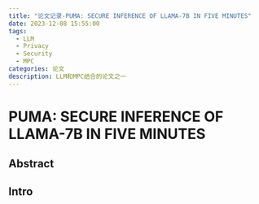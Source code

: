 ```yaml
---
title: "论文记录-PUMA: SECURE INFERENCE OF LLAMA-7B IN FIVE MINUTES"
date: 2023-12-08 15:55:00
tags:
  - LLM
  - Privacy
  - Security
  - MPC
categories: 论文
description: LLM和MPC结合的论文之一
---
```

# PUMA: SECURE INFERENCE OF LLAMA-7B IN FIVE MINUTES

## Abstract

## Intro
